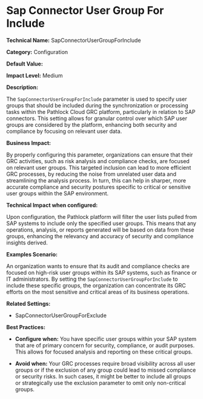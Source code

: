 # Sap Connector User Group For Include

**Technical Name:** SapConnectorUserGroupForInclude

**Category:** Configuration

**Default Value:**

**Impact Level:** Medium

**Description:**

The `SapConnectorUserGroupForInclude` parameter is used to specify user groups that should be included during the synchronization or processing tasks within the Pathlock Cloud GRC platform, particularly in relation to SAP connectors. This setting allows for granular control over which SAP user groups are considered by the platform, enhancing both security and compliance by focusing on relevant user data.

**Business Impact:**

By properly configuring this parameter, organizations can ensure that their GRC activities, such as risk analysis and compliance checks, are focused on relevant user groups. This targeted inclusion can lead to more efficient GRC processes, by reducing the noise from unrelated user data and streamlining the analysis process. In turn, this can help in sharper, more accurate compliance and security postures specific to critical or sensitive user groups within the SAP environment.

**Technical Impact when configured:**

Upon configuration, the Pathlock platform will filter the user lists pulled from SAP systems to include only the specified user groups. This means that any operations, analysis, or reports generated will be based on data from these groups, enhancing the relevancy and accuracy of security and compliance insights derived.

**Examples Scenario:**

An organization wants to ensure that its audit and compliance checks are focused on high-risk user groups within its SAP systems, such as finance or IT administrators. By setting the `SapConnectorUserGroupForInclude` to include these specific groups, the organization can concentrate its GRC efforts on the most sensitive and critical areas of its business operations.

**Related Settings:**

- SapConnectorUserGroupForExclude

**Best Practices:** 

- **Configure when:** You have specific user groups within your SAP system that are of primary concern for security, compliance, or audit purposes. This allows for focused analysis and reporting on these critical groups.
  
- **Avoid when:** Your GRC processes require broad visibility across all user groups or if the exclusion of any group could lead to missed compliance or security risks. In such cases, it might be better to include all groups or strategically use the exclusion parameter to omit only non-critical groups.